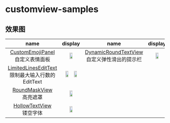 # customview-samples
## 效果图
| name      | display    | name      | display    | 
| :-----------: | :-----------: | :-----------: | :-----------: |
| [CustomEmojiPanel](https://github.com/hyhdy/customview-samples/blob/master/app/src/main/java/com/sky/hyh/customviewsamples/customview/CustomEmojiPanel.java) </br>自定义表情面板     | <img width="40%" src="https://github.com/hyhdy/customview-samples/blob/master/img-folder/QQ%E5%9B%BE%E7%89%8720181207231008.gif"/> |[DynamicRoundTextView](https://github.com/hyhdy/customview-samples/blob/master/app/src/main/java/com/sky/hyh/customviewsamples/customview/DynamicRoundTextView.java) </br>自定义弹性滑出的提示栏     | <img width="40%" src="https://github.com/hyhdy/customview-samples/blob/master/img-folder/DynamicRoundTextView.gif"/> |
| [LimitedLinesEditText](https://github.com/hyhdy/customview-samples/blob/master/app/src/main/java/com/sky/hyh/customviewsamples/customview/LimitedLinesEditText.java) </br>限制最大输入行数的EditText |  <img width="40%"  src="https://github.com/hyhdy/customview-samples/blob/master/img-folder/LimitedEditText2.gif"/> <img width="40%" src="https://github.com/hyhdy/customview-samples/blob/master/img-folder/limitedEditText1.gif"/> |
[RoundMaskView](https://github.com/hyhdy/customview-samples/blob/master/app/src/main/java/com/sky/hyh/customviewsamples/customview/RoundMaskView.java) </br>高亮遮罩     | <img width="40%" src="https://github.com/hyhdy/customview-samples/blob/master/img-folder/maskview.jpg"/> |
| [HollowTextView](https://github.com/hyhdy/customview-samples/blob/master/app/src/main/java/com/sky/hyh/customviewsamples/customview/HollowTextView.java) </br>镂空字体     | <img width="40%" src="https://github.com/hyhdy/customview-samples/blob/master/img-folder/hollowview.jpg"/> |

